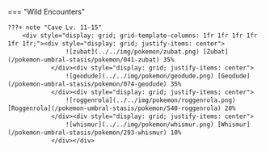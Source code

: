 

=== "Wild Encounters"


	???+ note "Cave Lv. 11-15"
		<div style="display: grid; grid-template-columns: 1fr 1fr 1fr 1fr 1fr 1fr;"><div style="display: grid; justify-items: center">
                    ![zubat](../../img/pokemon/zubat.png) [Zubat](/pokemon-umbral-stasis/pokemon/041-zubat) 35%
                </div><div style="display: grid; justify-items: center">
                    ![geodude](../../img/pokemon/geodude.png) [Geodude](/pokemon-umbral-stasis/pokemon/074-geodude) 35%
                </div><div style="display: grid; justify-items: center">
                    ![roggenrola](../../img/pokemon/roggenrola.png) [Roggenrola](/pokemon-umbral-stasis/pokemon/540-roggenrola) 20%
                </div><div style="display: grid; justify-items: center">
                    ![whismur](../../img/pokemon/whismur.png) [Whismur](/pokemon-umbral-stasis/pokemon/293-whismur) 10%
                </div></div>



